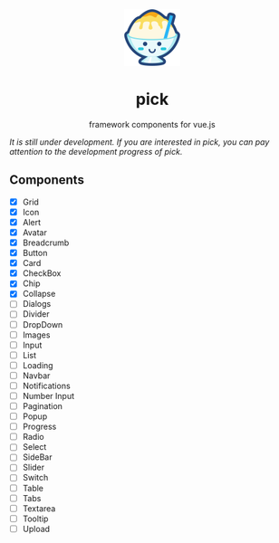 <div align="center">
  <img src="./public/logo.svg" width="100px" height="100px" />
</div>

<h1 align="center">pick</h1>

<p align="center">
  framework components for vue.js
</p>

<em>It is still under development. If you are interested in pick, you can pay attention to the development progress of pick.</em>

## Components

- [x] Grid
- [x] Icon
- [x] Alert
- [x] Avatar
- [x] Breadcrumb
- [x] Button
- [x] Card
- [x] CheckBox
- [x] Chip
- [x] Collapse
- [ ] Dialogs
- [ ] Divider
- [ ] DropDown
- [ ] Images
- [ ] Input
- [ ] List
- [ ] Loading
- [ ] Navbar
- [ ] Notifications
- [ ] Number Input
- [ ] Pagination
- [ ] Popup
- [ ] Progress
- [ ] Radio
- [ ] Select
- [ ] SideBar
- [ ] Slider
- [ ] Switch
- [ ] Table
- [ ] Tabs
- [ ] Textarea
- [ ] Tooltip
- [ ] Upload
